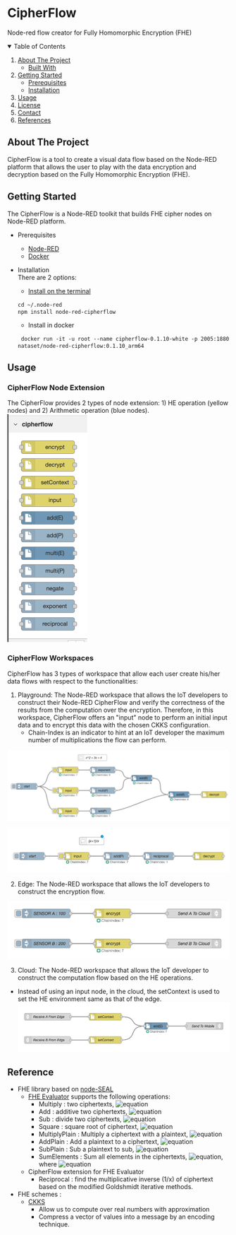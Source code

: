 # CipherFlow
Node-red flow creator for Fully Homomorphic Encryption (FHE) 
<!-- TABLE OF CONTENTS -->
<details open="open">
  <summary>Table of Contents</summary>
  <ol>
    <li>
      <a href="#about-the-project">About The Project</a>
      <ul>
        <li><a href="#built-with">Built With</a></li>
      </ul>
    </li>
    <li>
      <a href="#getting-started">Getting Started</a>
      <ul>
        <li><a href="#prerequisites">Prerequisites</a></li>
        <li><a href="#installation">Installation</a></li>
      </ul>
    </li>
    <li><a href="#usage">Usage</a></li>
    <li><a href="#license">License</a></li>
    <li><a href="#contact">Contact</a></li>
    <li><a href="#References">References</a></li>
  </ol>
</details>

<!-- ABOUT THE PROJECT -->
## About The Project
CipherFlow is  a tool to create a visual data flow based on the Node-RED platform that allows the user to play with the data encryption and decryption based on the Fully Homomorphic Encryption (FHE).  
<!-- Getting Started -->
## Getting Started
The CipherFlow is a Node-RED toolkit that builds FHE cipher nodes on Node-RED platform.
* Prerequisites
  * [Node-RED](https://nodered.org/docs/getting-started/)
  * [Docker](https://www.docker.com/)


* Installation </br>
There are 2 options:
  * [Install on the terminal](https://www.npmjs.com/package/node-red-cipherflow)
  ```
  cd ~/.node-red
  npm install node-red-cipherflow
  ```

  * Install in docker
  ```
   docker run -it -u root --name cipherflow-0.1.10-white -p 2005:1880 nataset/node-red-cipherflow:0.1.10_arm64
  ```

<!-- USAGE -->
## Usage

### CipherFlow Node Extension

The CipherFlow provides 2 types of node extension: 1) HE operation (yellow nodes) and 2) Arithmetic operation (blue nodes). <br/>
![](https://github.com/donkyduck/CipherFlow/blob/main/Figure/NodeExtension.png)

### CipherFlow Workspaces

CipherFlow has 3 types of workspace that allow each user create his/her data flows with respect to the functionalities: 
1. Playground: The Node-RED workspace that allows the IoT developers to construct their Node-RED CipherFlow and verify the correctness of the results from the computation over the encryption. Therefore, in this workspace, CipherFlow offers an "input" node to perform an initial input data and to encrypt this data with the chosen CKKS configuration.
    * Chain-Index is an indicator to hint at an IoT developer the maximum number of multiplications the flow can perform.
    
![](https://github.com/donkyduck/CipherFlow/blob/main/Figure/Example_playground.png)

![](https://github.com/donkyduck/CipherFlow/blob/main/Figure/Example_Reciprocal.png)

2. Edge: The Node-RED workspace that allows the IoT developers to construct the encryption flow.

![](https://github.com/donkyduck/CipherFlow/blob/main/Figure/Edge_flow.png)


3. Cloud: The Node-RED workspace that allows the IoT developer to construct the computation flow based on the HE operations. 
  * Instead of using an input node, in the cloud, the setContext is used to set the HE environment same as that of the edge. 
![](https://github.com/donkyduck/CipherFlow/blob/main/Figure/Cloud_example.png)

<!-- Reference -->
## Reference
* FHE library based on [node-SEAL](https://docs.morfix.io/) 
  * [FHE Evaluator](https://docs.morfix.io/Evaluator.html) supports the following operations:
    * Multiply : two ciphertexts,  ![equation](https://latex.codecogs.com/svg.image?c_1%20%5Ctimes%20c_2)
    * Add : additive two ciphertexts, ![equation](https://latex.codecogs.com/svg.image?c_1%20&plus;%20c_2)
    * Sub : divide two ciphertexts, ![equation](https://latex.codecogs.com/svg.image?c_1%20-%20c_2%20) 
    * Square : square root of ciphertext, ![equation](https://latex.codecogs.com/svg.image?%5Csqrt%7Bc%7D%20%20)
    * MultiplyPlain : Multiply a ciphertext with a plaintext, ![equation](https://latex.codecogs.com/svg.image?a*c_1%20%20)
    * AddPlain : Add a plaintext to a ciphertext, ![equation](https://latex.codecogs.com/svg.image?a%20&plus;%20c_1%20%20)
    * SubPlain : Sub a plaintext to sub, ![equation](https://latex.codecogs.com/svg.image?c_1%20-%20a%20)
    * SumElements : Sum all elements in the ciphertexts, ![equation](https://latex.codecogs.com/svg.image?%5Csum%7B%5Ctextbf%7Bc%7D%7D%20=%20%5Csum_%7Bi=1%7D%5E%7BN%7D%7Bc_i%7D), where ![equation](https://latex.codecogs.com/svg.image?c_i%20%5Cin%20%5Ctextbf%7Bc%7D)
  * CipherFlow extension for FHE Evaluator
    * Reciprocal : find the multiplicative inverse (1/x) of ciphertext based on the modified Goldshmidt iterative methods.
* FHE schemes :
  * [CKKS](chrome-extension://efaidnbmnnnibpcajpcglclefindmkaj/https://eprint.iacr.org/2016/421.pdf)
    * Allow us to compute over real numbers with approximation
    * Compress a vector of values into a message by an encoding technique. 
  